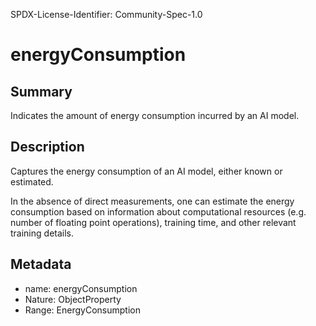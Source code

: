SPDX-License-Identifier: Community-Spec-1.0

# energyConsumption

## Summary

Indicates the amount of energy consumption incurred by an AI model.

## Description

Captures the energy consumption of an AI model, either known or estimated.

In the absence of direct measurements, one can estimate the energy consumption
based on information about computational resources (e.g. number of floating
point operations), training time, and other relevant training details.

## Metadata

- name: energyConsumption
- Nature: ObjectProperty
- Range: EnergyConsumption

